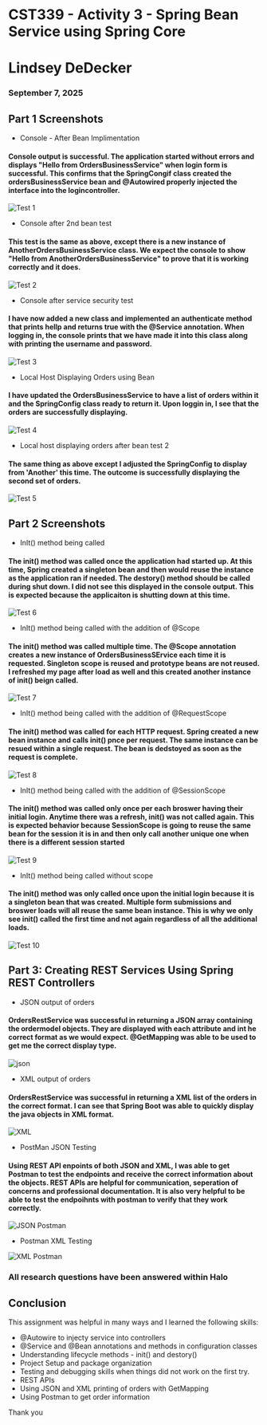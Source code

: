 # CST339 - Activity 3 - Spring Bean Service using Spring Core
# Lindsey DeDecker
### September 7, 2025



## Part 1  Screenshots


- Console - After Bean Implimentation
#### Console output is successful.  The application started without errors and displays "Hello from OrdersBusinessService" when login form is successful.  This confirms that the SpringCongif class created the ordersBusinessService bean and @Autowired properly injected the interface into the logincontroller. 
![Test 1](./1.png)

- Console after 2nd bean test
####  This test is the same as above, except there is a new instance of AnotherOrdersBusinessService class.  We expect the console to show "Hello from AnotherOrdersBusinessService" to prove that it is working correctly and it does.
![Test 2](./2.png)

- Console after service security test
####  I have now added a new class and implemented an authenticate method that prints hellp and returns true with the @Service annotation.  When logging in, the console prints that we have made it into this class along with printing the username and password. 
![Test 3](./3.png)

- Local Host Displaying Orders using Bean
####  I have updated the OrdersBusinessService to have a list of orders within it and the SpringConfig class ready to return it.  Upon loggin in, I see that the orders are successfully displaying.  
![Test 4](./4.png)

- Local host displaying orders after bean test 2
####  The same thing as above except I adjusted the SpringConfig to display from 'Another' this time.  The outcome is successfully displaying the second set of orders.
![Test 5](./5.png)

## Part 2 Screenshots

- InIt() method being called
####  The init() method was called once the application had started up.  At this time, Spring created a singleton bean and then would reuse the instance as the application ran if needed.  The destory() method should be called during shut down. I did not see this displayed in the console output.  This is expected because the applicaiton is shutting down at this time. 
![Test 6](./6.png)

- InIt() method being called with the addition of @Scope 
####  The init() method was called multiple time.  The @Scope annotation creates a new instance of OrdersBusinessSErvice each time it is requested. Singleton scope is reused and prototype beans are not reused.  I refreshed my page after load as well and this created another instance of init() beign called. 
![Test 7](./7.png)

- InIt() method being called with the addition of @RequestScope
####  The init() method was called for each HTTP request.  Spring created a new bean instance and calls init() pnce per request.  The same instance can be resued within a single request. The bean is dedstoyed as soon as the request is complete. 
![Test 8](./8.png)

- InIt() method being called with the addition of @SessionScope
####  The init() method was called only once per each broswer having their initial login. Anytime there was a refresh, init() was not called again.  This is expected behavior because SessionScope is going to reuse the same bean for the session it is in and then only call another unique one when there is a different session started
![Test 9](./9.png)

- InIt() method being called without scope
####  The init() method was only called once upon the initial login because it is a singleton bean that was created.  Multiple form submissions and broswer loads will all reuse the same bean instance.  This is why we only see init() called the first time and not again regardless of all the additional loads.
![Test 10](./10.png)

## Part 3: Creating REST Services Using Spring REST Controllers

- JSON output of orders
####  OrdersRestService was successful in returning a JSON array containing the ordermodel objects.  They are displayed with each attribute and int he correct format as we would expect.  @GetMapping was able to be used to get me the correct display type.
![json](./json.png)

- XML output of orders
####  OrdersRestService was successful in returning a XML list of the orders in the correct format. I can see that Spring Boot was able to quickly display the java   objects in XML format. 
![XML](./xml.png)

- PostMan JSON Testing
####  Using REST API enpoints of both JSON and XML, I was able to get Postman to test the endpoints and receive the correct information about the objects.  REST APIs are helpful for communication, seperation of concerns and professional documentation.  It is also very helpful to be able to test the endpoihnts with postman to verify that they work correctly.   
![JSON Postman](./jsonpost.png)

- Postman XML Testing
 
![XML Postman](./xmlpost.png)


### All research questions have been answered within Halo

## Conclusion

This assignment was helpful in many ways and I learned the following skills:

- @Autowire to injecty service into controllers
- @Service and @Bean annotations and methods in configuration classes
- Understanding lifecycle methods - init() and destory()
- Project Setup and package organization
- Testing and debugging skills when things did not work on the first try. 
-  REST APIs
- Using JSON and XML printing of orders with GetMapping
- Using Postman to get order information

Thank you